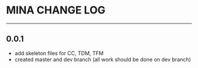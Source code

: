 # MINA CHANGE LOG #

- - -
## 0.0.1 ##

* add skeleton files for CC, TDM, TFM
* created master and dev branch (all work should be done on dev branch)
